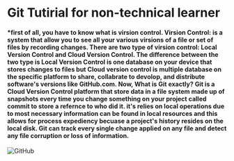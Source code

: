 # **Git Tutirial for non-technical learner**
#### *first of all, you have to know what is virsion control. Virsion Control: is a system that allow you to see all your various virsions of a file or set of files by recording changes. There are two type of virsion control: Local Version Control and Cloud Version Control. The difference between the two type is Local Version Control is one database on your device that stores changes to files but Cloud version control is multiple database on the specific platform to share, collabrate to devolop, and distribute software's versions like GitHub.com. Now, What is Git exactly? Git is a Cloud Version Control platform that store data in a file system made up of snapshots every time you change something on your project called commit to store a refernce to who did it. it's relies on local operations due to most necessary information can be found in local resources and this allows for process expediency becuase a project's history resides on the local disk. Git can track every single change applied on any file and detect any file corruption or loss of information.
![GitHub](https://blog.udemy.com/wp-content/uploads/2015/08/image066.png)
